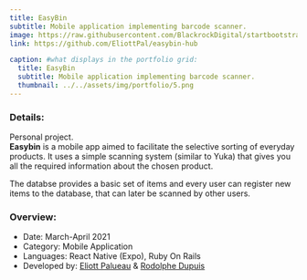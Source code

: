 ```yaml
---
title: EasyBin
subtitle: Mobile application implementing barcode scanner.
image: https://raw.githubusercontent.com/BlackrockDigital/startbootstrap-agency/master/src/assets/img/portfolio/02-full.jpg
link: https://github.com/EliottPal/easybin-hub

caption: #what displays in the portfolio grid:
  title: EasyBin
  subtitle: Mobile application implementing barcode scanner.
  thumbnail: ../../assets/img/portfolio/5.png
---
```

### Details: 
Personal project.  
**Easybin** is a mobile app aimed to facilitate the selective sorting of everyday products.
It uses a simple scanning system (similar to Yuka) that gives you all the required information about the chosen product.  

The databse provides a basic set of items and every user can register new items to the database, that can later be scanned by other users.

### Overview:  
- Date: March-April 2021
- Category: Mobile Application
- Languages: React Native (Expo), Ruby On Rails
- Developed by: [Eliott Palueau](https://github.com/EliottPal) & [Rodolphe Dupuis](https://github.com/rodolphedps)
